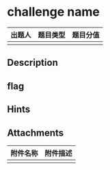 # challenge name

| 出题人 | 题目类型 | 题目分值 |
| :--- | :--- | :--- |
|      |      |      |

## Description


## flag

## Hints

## Attachments

| 附件名称 | 附件描述 |
| :--- | :--- |
|      |      |
